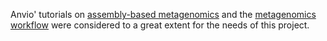 

Anvio' tutorials on [assembly-based metagenomics](https://merenlab.org/tutorials/assembly-based-metagenomics/)
and the [metagenomics workflow](https://merenlab.org/2016/06/22/anvio-tutorial-v2/) were considered to a great extent 
for the needs of this project. 




